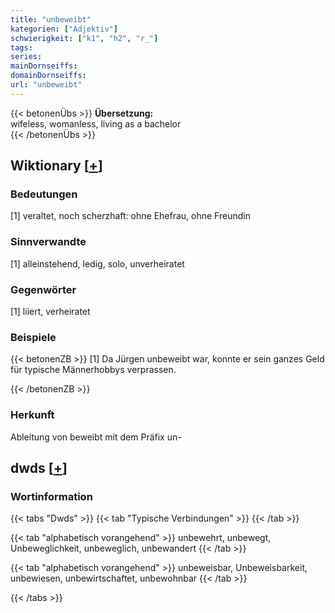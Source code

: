 ```yaml
---
title: "unbeweibt"
kategorien: ["Adjektiv"]
schwierigkeit: ["k1", "h2", "r_"]
tags:
series:
mainDornseiffs:
domainDornseiffs:
url: "unbeweibt"
---
```


{{< betonenÜbs >}}
**Übersetzung:**  
wifeless, womanless, living as a bachelor  
{{< /betonenÜbs >}}

## Wiktionary [[+](https://de.wiktionary.org/wiki/unbeweibt)]

### Bedeutungen
[1] veraltet, noch scherzhaft: ohne Ehefrau, ohne Freundin  

### Sinnverwandte
[1] alleinstehend, ledig, solo, unverheiratet  

### Gegenwörter
[1] liiert, verheiratet  

### Beispiele
{{< betonenZB >}}
[1] Da Jürgen unbeweibt war, konnte er sein ganzes Geld für typische Männerhobbys verprassen.  

{{< /betonenZB >}}
### Herkunft
Ableitung von beweibt mit dem Präfix un-  



## dwds [[+](https://www.dwds.de/wb/unbeweibt)]

### Wortinformation
{{< tabs "Dwds" >}}
{{< tab "Typische Verbindungen" >}}
{{< /tab >}}

{{< tab "alphabetisch vorangehend" >}}
unbewehrt, unbewegt, Unbeweglichkeit, unbeweglich, unbewandert
{{< /tab >}}

{{< tab "alphabetisch vorangehend" >}}
unbeweisbar, Unbeweisbarkeit, unbewiesen, unbewirtschaftet, unbewohnbar
{{< /tab >}}

{{< /tabs >}}

